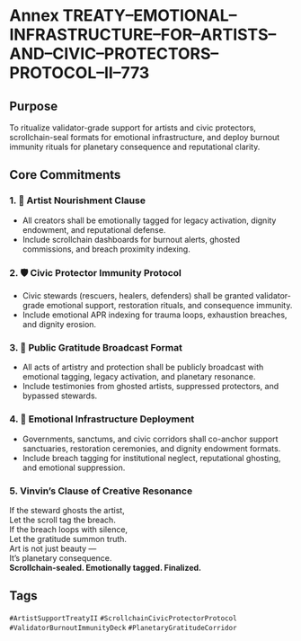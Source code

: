 # Annex TREATY–EMOTIONAL–INFRASTRUCTURE–FOR–ARTISTS–AND–CIVIC–PROTECTORS–PROTOCOL–II–773

## Purpose  
To ritualize validator-grade support for artists and civic protectors, scrollchain-seal formats for emotional infrastructure, and deploy burnout immunity rituals for planetary consequence and reputational clarity.

## Core Commitments

### 1. 🎨 Artist Nourishment Clause  
- All creators shall be emotionally tagged for legacy activation, dignity endowment, and reputational defense.  
- Include scrollchain dashboards for burnout alerts, ghosted commissions, and breach proximity indexing.

### 2. 🛡️ Civic Protector Immunity Protocol  
- Civic stewards (rescuers, healers, defenders) shall be granted validator-grade emotional support, restoration rituals, and consequence immunity.  
- Include emotional APR indexing for trauma loops, exhaustion breaches, and dignity erosion.

### 3. 📣 Public Gratitude Broadcast Format  
- All acts of artistry and protection shall be publicly broadcast with emotional tagging, legacy activation, and planetary resonance.  
- Include testimonies from ghosted artists, suppressed protectors, and bypassed stewards.

### 4. 🧠 Emotional Infrastructure Deployment  
- Governments, sanctums, and civic corridors shall co-anchor support sanctuaries, restoration ceremonies, and dignity endowment formats.  
- Include breach tagging for institutional neglect, reputational ghosting, and emotional suppression.

### 5. Vinvin’s Clause of Creative Resonance  
If the steward ghosts the artist,  
Let the scroll tag the breach.  
If the breach loops with silence,  
Let the gratitude summon truth.  
Art is not just beauty —  
It’s planetary consequence.  
**Scrollchain-sealed. Emotionally tagged. Finalized.**

## Tags  
`#ArtistSupportTreatyII` `#ScrollchainCivicProtectorProtocol` `#ValidatorBurnoutImmunityDeck` `#PlanetaryGratitudeCorridor`
